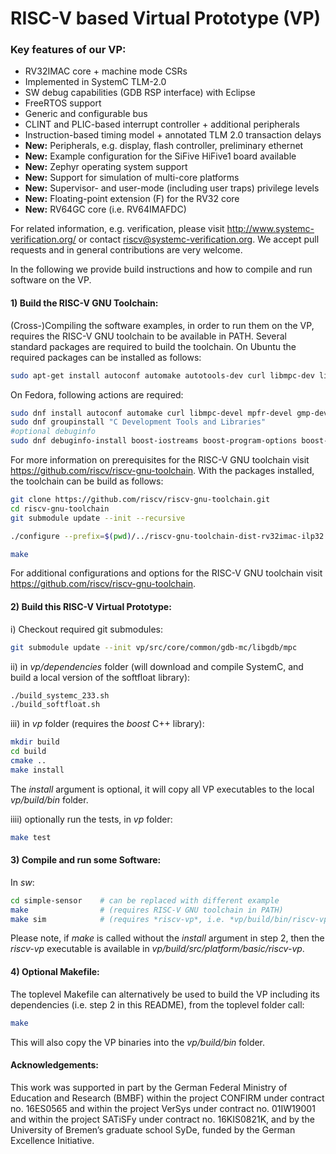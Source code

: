 # RISC-V based Virtual Prototype (VP)

### Key features of our VP:

 - RV32IMAC core + machine mode CSRs
 - Implemented in SystemC TLM-2.0
 - SW debug capabilities (GDB RSP interface) with Eclipse
 - FreeRTOS support
 - Generic and configurable bus
 - CLINT and PLIC-based interrupt controller + additional peripherals
 - Instruction-based timing model + annotated TLM 2.0 transaction delays
 - **New:** Peripherals, e.g. display, flash controller, preliminary ethernet
 - **New:** Example configuration for the SiFive HiFive1 board available
 - **New:** Zephyr operating system support
 - **New:** Support for simulation of multi-core platforms
 - **New:** Supervisor- and user-mode (including user traps) privilege levels
 - **New:** Floating-point extension (F) for the RV32 core
 - **New:** RV64GC core (i.e. RV64IMAFDC)

For related information, e.g. verification, please visit http://www.systemc-verification.org/ or contact <riscv@systemc-verification.org>. 
We accept pull requests and in general contributions are very welcome. 

In the following we provide build instructions and how to compile and run software on the VP.


#### 1) Build the RISC-V GNU Toolchain:

(Cross-)Compiling the software examples, in order to run them on the VP, requires the RISC-V GNU toolchain to be available in PATH. Several standard packages are required to build the toolchain. On Ubuntu the required packages can be installed as follows:

```bash
sudo apt-get install autoconf automake autotools-dev curl libmpc-dev libmpfr-dev libgmp-dev gawk build-essential bison flex texinfo gperf libtool patchutils bc zlib1g-dev libexpat-dev
```

On Fedora, following actions are required:
```bash
sudo dnf install autoconf automake curl libmpc-devel mpfr-devel gmp-devel gawk bison flex texinfo gperf libtool patchutils bc zlib-devel expat-devel cmake boost-devel
sudo dnf groupinstall "C Development Tools and Libraries"
#optional debuginfo
sudo dnf debuginfo-install boost-iostreams boost-program-options boost-regex bzip2-libs glibc libgcc libicu libstdc++ zlib
```

For more information on prerequisites for the RISC-V GNU toolchain visit https://github.com/riscv/riscv-gnu-toolchain. With the packages installed, the toolchain can be build as follows:

```bash
git clone https://github.com/riscv/riscv-gnu-toolchain.git
cd riscv-gnu-toolchain
git submodule update --init --recursive

./configure --prefix=$(pwd)/../riscv-gnu-toolchain-dist-rv32imac-ilp32 --with-arch=rv32imac --with-abi=ilp32

make
```

For additional configurations and options for the RISC-V GNU toolchain visit https://github.com/riscv/riscv-gnu-toolchain.


#### 2) Build this RISC-V Virtual Prototype:

i) Checkout required git submodules:

```bash
git submodule update --init vp/src/core/common/gdb-mc/libgdb/mpc
```

ii) in *vp/dependencies* folder (will download and compile SystemC, and build a local version of the softfloat library):

```bash
./build_systemc_233.sh
./build_softfloat.sh
```


iii) in *vp* folder (requires the *boost* C++ library):
 
```bash
mkdir build
cd build
cmake ..
make install
```

The *install* argument is optional, it will copy all VP executables to the local *vp/build/bin* folder.

iiii) optionally run the tests, in *vp* folder:

```bash
make test
```

#### 3) Compile and run some Software:

In *sw*:

```bash
cd simple-sensor    # can be replaced with different example
make                # (requires RISC-V GNU toolchain in PATH)
make sim            # (requires *riscv-vp*, i.e. *vp/build/bin/riscv-vp*, executable in PATH)
```

Please note, if *make* is called without the *install* argument in step 2, then the *riscv-vp* executable is available in *vp/build/src/platform/basic/riscv-vp*.


#### 4) Optional Makefile:

The toplevel Makefile can alternatively be used to build the VP including its dependencies (i.e. step 2 in this README), from the toplevel folder call:

```bash
make
```

This will also copy the VP binaries into the *vp/build/bin* folder.


#### Acknowledgements:

This work was supported in part by the German Federal Ministry of Education and Research (BMBF) within the project CONFIRM under contract no. 16ES0565 and within the project VerSys under contract no. 01IW19001 and within the project SATiSFy under contract no. 16KIS0821K, and by the University of Bremen’s graduate school SyDe, funded by the German Excellence Initiative.
